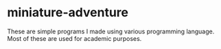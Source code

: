 # miniature-adventure
These are simple programs I made using various programming language. Most of these are used for academic purposes.
